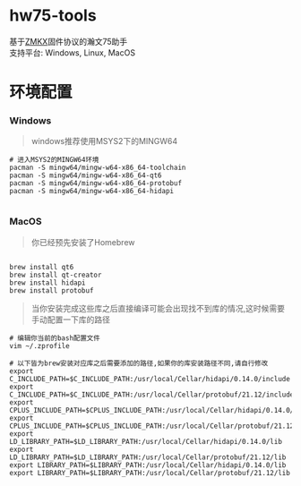 # hw75-tools
基于[ZMKX](https://github.com/xingrz/zmk-config_helloword_hw-75)固件协议的瀚文75助手   
支持平台: Windows, Linux, MacOS

# 环境配置

### Windows
> windows推荐使用MSYS2下的MINGW64

```shell
# 进入MSYS2的MINGW64环境
pacman -S mingw64/mingw-w64-x86_64-toolchain
pacman -S mingw64/mingw-w64-x86_64-qt6
pacman -S mingw64/mingw-w64-x86_64-protobuf
pacman -S mingw64/mingw-w64-x86_64-hidapi


```

### MacOS
> 你已经预先安装了Homebrew

```shell

brew install qt6
brew install qt-creator
brew install hidapi
brew install protobuf

```
> 当你安装完成这些库之后直接编译可能会出现找不到库的情况,这时候需要手动配置一下库的路径

```shell
# 编辑你当前的bash配置文件
vim ~/.zprofile

# 以下皆为brew安装对应库之后需要添加的路径,如果你的库安装路径不同,请自行修改
export C_INCLUDE_PATH=$C_INCLUDE_PATH:/usr/local/Cellar/hidapi/0.14.0/include
export C_INCLUDE_PATH=$C_INCLUDE_PATH:/usr/local/Cellar/protobuf/21.12/include
export CPLUS_INCLUDE_PATH=$CPLUS_INCLUDE_PATH:/usr/local/Cellar/hidapi/0.14.0/include
export CPLUS_INCLUDE_PATH=$CPLUS_INCLUDE_PATH:/usr/local/Cellar/protobuf/21.12/include
export LD_LIBRARY_PATH=$LD_LIBRARY_PATH:/usr/local/Cellar/hidapi/0.14.0/lib
export LD_LIBRARY_PATH=$LD_LIBRARY_PATH:/usr/local/Cellar/protobuf/21.12/lib
export LIBRARY_PATH=$LIBRARY_PATH:/usr/local/Cellar/hidapi/0.14.0/lib
export LIBRARY_PATH=$LIBRARY_PATH:/usr/local/Cellar/protobuf/21.12/lib

```
